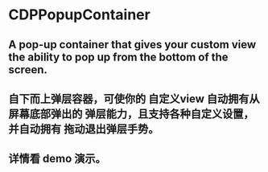# CDPPopupContainer
## A pop-up container that gives your custom view the ability to pop up from the bottom of the screen.
## 自下而上弹层容器，可使你的 自定义view 自动拥有从屏幕底部弹出的 弹层能力，且支持各种自定义设置，并自动拥有 拖动退出弹层手势。
## 详情看 demo 演示。
